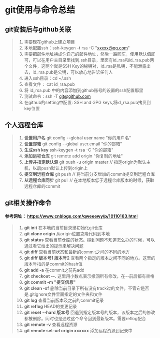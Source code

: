 # git使用与命令总结
## git安装后与github关联
> 1. 需要现在github上建立项目
> 2. 本地配置ssh：ssh-keygen -t rsa -C "xxxxx@qq.com"
> 3. 需要把邮件地址换成你自己的邮件地址，然后一路回车，使用默认值即可，可以在用户主目录里找到.ssh目录，里面有id_rsa和id_rsa.pub两个文件，这两个就是SSH Key的秘钥对，id_rsa是私钥，不能泄露出去，id_rsa.pub是公钥，可以放心地告诉任何人
> 4. 进入ssh目录：cd ~/.ssh
> 5. 查看文件： cat id_rsa.pub
> 6. 将 id_rsa.pub 中的内容添加到github账号的设置的ssh配置那里
> 4. 测试命令：ssh -T git@github.com
> 5. 在github的setting中配置: SSH and GPG keys,将id_rsa.pub拷贝到key位置


## 个人远程仓库
> 1. **设置用户名** git config --global user.name "你的用户名"
> 2. **设置邮箱**  git config --global user.email "你的邮箱"
> 3. **生成ssh key**  ssh-keygen -t rsa -C "你的邮箱"
> 4. **添加远程仓库**  git remote add origin "你复制的地址"
> 5. **上传并指定默认源** git push -u origin master  // 指定origin为默认主机，以后push默认上传到origin上
> 6. **提交到远程仓库** git push    // 将当前分支增加的commit提交到远程仓库
> 7. **从远程仓库同步**  git pull    // 在本地版本低于远程仓库版本的时候，获取远程仓库的commit


## git相关操作命令
#### 参考网址： https://www.cnblogs.com/qweeewy/p/10110163.html
> 1. **git init**     在本地的当前目录里初始化git仓库
> 2. **git clone origin**     从origin位置克隆代码到本地
> 3. **git status**      查看当前仓库的状态。碰到问题不知道怎么办的时候，可以通过看它给出的提示来解决问题
> 4. **git diff**      查看当前状态和最新的commit之间的不同的地方
> 5. **git diff 版本号1 版本号2**       查看两个指定的版本之间不同的地方。这里的版本号指的是commit的hash值
> 6. **git add -a**      在commit之前先add
> 7. **git checkout --.**      这里用小数点表示撤回所有修改，在--前后都有空格
> 8. **git commit -m "提交信息"**
> 9. **git clean -xf**     删除当前目录下所有没有track过的文件。不管它是否是.gitignore文件里面指定的文件夹和文件
> 10. **git log**        查看当前版本及之前的commit记录  
> 11. **git reflog**      HEAD的变更记录
> 12. **git reset --hard 版本号**     回退到指定版本号的版本，该版本之后的修改都被删除。同时也是通过这个命令回到最新版本。需要reflog配合
> 13. **git remote -v**    查看远程资源
> 14. **git remote set-url origin xxxxxx**    添加远程资源到记录中
